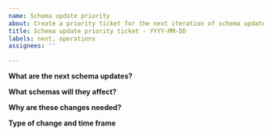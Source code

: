```yaml
---
name: Schema update priority
about: Create a priority ticket for the next iteration of schema updates
title: Schema update priority ticket - YYYY-MM-DD
labels: next, operations
assignees: ''

---
```


**What are the next schema updates?**

<!--
Please create a list with a link to the individual schema tickets. Also 
please indicate the wrangler responsible to create the corresponding PR.
-->

**What schemas will they affect?**

<!--
e.g.

These changes will affect the following schemas:
- type/biomaterial/cell_suspension.json
- type/project/project.json
-->

**Why are these changes needed?**

<!--
Please write a brief but descriptive paragraph on why are the changes
needed. You should be able to extract this information from the tickets, 
and it should be clear to everyone without expecting to know the 
context. Include URLs to important information if necessary.
-->

**Type of change and time frame**

<!--
e.g.

Update number 1 constitutes a <major/minor/patch> change.
Update number 2 constitues a <major/minor/patch> change.

We are expecting to push both updates before (2 weeks from ticket 
creation date)
-->

